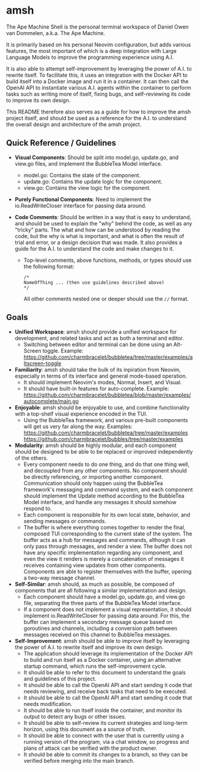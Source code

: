 # amsh

The Ape Machine Shell is the personal terminal workspace of Daniel Owen van Dommelen, a.k.a. The Ape Machine.

It is primarily based on his personal Neovim configuration, but adds various features, the most important of which 
is a deep integration with Large Language Models to improve the programming experience using A.I.

It is also able to attempt self-improvement by leveraging the power of A.I. to rewrite itself. To facilitate this, it uses
an integration with the Docker API to build itself into a Docker image and run it in a container. It can then call the
OpenAI API to instantiate various A.I. agents within the container to perform tasks such as writing more of itself,
fixing bugs, and self-reviewing its code to improve its own design.

This README therefore also serves as a guide for how to improve the amsh project itself, and should be used as a reference
for the A.I. to understand the overall design and architecture of the amsh project.

## Quick Reference / Guidelines

- **Visual Components**: Should be split into model.go, update.go, and view.go files, and implement the BubbleTea Model interface.
  - model.go: Contains the state of the component.
  - update.go: Contains the update logic for the component.
  - view.go: Contains the view logic for the component.

- **Purely Functional Components**: Need to implement the io.ReadWriteCloser interface for passing data around.

- **Code Comments**: Should be written in a way that is easy to understand, and should be used to explain the "why" behind the code, as well as any
  "tricky" parts. The what and how can be understood by reading the code, but the why is what is important, and what is often the result of trial
  and error, or a design decision that was made. It also provides a guide for the A.I. to understand the code and make changes to it.
  - Top-level comments, above functions, methods, or types should use the following format:
    ```
    /*
    NameOfThing ... (then use guidelines described above)
    */
    ```
    All other comments nested one or deeper should use the `//` format.

## Goals

- **Unified Workspace**: amsh should provide a unified workspace for development, and related tasks and act as both a terminal and editor.
  - Switching between editor and terminal can be done using an Alt-Screen toggle.
    Example: https://github.com/charmbracelet/bubbletea/tree/master/examples/altscreen-toggle
- **Familiarity**: amsh should take the bulk of its inpiration from Neovim, especially in terms of its interface and general mode-based operation.
  - It should implement Neovim's modes, Normal, Insert, and Visual.
  - It should have built-in features for auto-complete.
    Example: https://github.com/charmbracelet/bubbletea/blob/master/examples/autocomplete/main.go
- **Enjoyable**: amsh should be enjoyable to use, and combine functionality with a top-shelf visual experience encoded in the TUI.
  - Using the BubbleTea framework, and various pre-built components will get us very far along the way.
    Examples:
      https://github.com/charmbracelet/bubbletea/tree/master/examples
      https://github.com/charmbracelet/bubbles/tree/master/examples
- **Modularity**: amsh should be highly modular, and each component should be designed to be able to be replaced or improved independently of the others.
  - Every component needs to do one thing, and do that one thing well, and decoupled from any other components. No component should be directly referencing,
    or importing another component. Communication should only happen using the BubbleTea framework's messaging and command system, and each component should
    implement the Update method according to the BubbleTea Model interface, and handle any messages it should somehow respond to.
  - Each component is responsible for its own local state, behavior, and sending messages or commands.
  - The buffer is where everything comes together to render the final, composed TUI corresponding to the current state of the system. The buffer acts as a
    hub for messages and commands, although it can only pass through messages, and render a view. The buffer does not have any specific implementation regarding
    any component, and even the view it renders is merely a concatenation of messages it receives containing view updates from other components. Components
    are able to register themselves with the buffer, opening a two-way message channel.
- **Self-Similar**: amsh should, as much as possible, be composed of components that are all following a similar implementation and design.
  - Each component should have a model.go, update.go, and view.go file, separating the three parts of the BubbleTea Model interface.
  - If a component does not implement a visual representation, it should implement io.ReadWriteCloser for passing data around. For this, the buffer can implement
    a secondary message queue based on goroutines and channels, including a conversion path between messages received on this channel to BubbleTea messages.
- **Self-Improvement**: amsh should be able to improve itself by leveraging the power of A.I. to rewrite itself and improve its own design.
  - The application should leverage its implementation of the Docker API to build and run itself as a Docker container, using an alternative startup command,
    which runs the self-improvement cycle.
  - It should be able to refer to this document to understand the goals and guidelines of this project.
  - It should be able to call the OpenAI API and start sending it code that needs reviewing, and receive back tasks that need to be executed.
  - It should be able to call the OpenAI API and start sending it code that needs modification.
  - It should be able to run itself inside the container, and monitor its output to detect any bugs or other issues.
  - It should be able to self-review its current strategies and long-term horizon, using this document as a source of truth.
  - It should be able to connect with the user that is currently using a running version of the program, via a chat window, so progress and plans of attack
    can be verified with the product owner.
  - It should be able to commit its changes to a branch, so they can be verified before merging into the main branch.